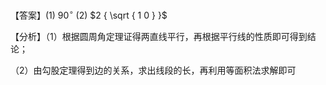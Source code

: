 【答案】(1) $9 0 ^ { \circ }$ (2) $2 { \sqrt { 1 0 } }$

【分析】（1）根据圆周角定理证得两直线平行，再根据平行线的性质即可得到结论；

（2）由勾股定理得到边的关系，求出线段的长，再利用等面积法求解即可
